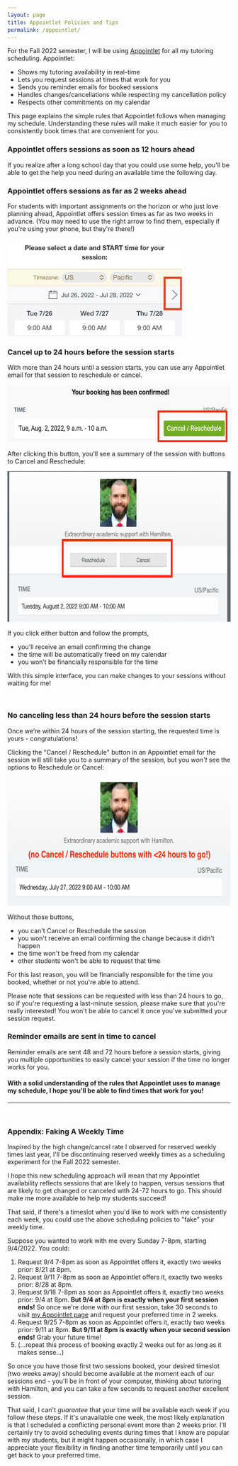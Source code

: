 ```yaml
---
layout: page
title: Appointlet Policies and Tips
permalink: /appointlet/
---
```


For the Fall 2022 semester, I will be using [Appointlet](https://hamilton.appointlet.com) for all my tutoring scheduling.
Appointlet:

* Shows my tutoring availability in real-time
* Lets you request sessions at times that work for you
* Sends you reminder emails for booked sessions
* Handles changes/cancellations while respecting my cancellation policy
* Respects other commitments on my calendar

This page explains the simple rules that Appointlet follows when managing my schedule. Understanding these rules will make it much easier for you to consistently book times that are convenient for you.

### Appointlet offers sessions as soon as 12 hours ahead
If you realize after a long school day that you could use some help, you'll be able to get the help you need during an available time the following day.

### Appointlet offers sessions as far as 2 weeks ahead
For students with important assignments on the horizon or who just love planning ahead, Appointlet offers session times as far as two weeks in advance. (You may need to use the right arrow to find them, especially if you're using your phone, but they're there!)

<img src="/static/images/appointlet/2weeks-arrow.jpg" alt="When selecting a session time, the right arrow will help you see sessions up to 2 weeks in the future" title="How to find sessions farther in the future" height="220" />

<br>

### Cancel up to 24 hours before the session starts
With more than 24 hours until a session starts, you can use any Appointlet email for that session to reschedule or cancel.

<img src="/static/images/appointlet/cancel-reschedule.jpg" alt="Use the Cancel / Reschedule button in Appointlet emails to cancel or reschedule your session with 24 hours or more until the session starts" title="How to cancel/reschedule a session with more than 24 hours to go" height="130"/>

After clicking this button, you'll see a summary of the session with buttons to Cancel and Reschedule:

<img src="/static/images/appointlet/cancel-reschedule-buttons.png" height="340"/>

If you click either button and follow the prompts,
* you'll receive an email confirming the change
* the time will be automatically freed on my calendar
* you won’t be financially responsible for the time

With this simple interface, you can make changes to your sessions without waiting for me!

<br>

### No canceling less than 24 hours before the session starts
Once we’re within 24 hours of the session starting, the requested time is yours - congratulations!

Clicking the "Cancel / Reschedule" button in an Appointlet email for the session will still take you to a summary of the session, but you *won't* see the options to Reschedule or Cancel:

<img src="/static/images/appointlet/no-cancel-reschedule-buttons.png" height="290"/>

Without those buttons,
* you can't Cancel or Reschedule the session
* you won't receive an email confirming the change because it didn't happen
* the time won't be freed from my calendar
* other students won't be able to request that time

For this last reason, you will be financially responsible for the time you booked, whether or not you're able to attend.

Please note that sessions can be requested with less than 24 hours to go, so if you're requesting a last-minute session, please make sure that you're really interested! You won't be able to cancel it once you've submitted your session request.

### Reminder emails are sent in time to cancel
Reminder emails are sent 48 and 72 hours before a session starts, giving you multiple opportunities to easily cancel your session if the time no longer works for you.


#### With a solid understanding of the rules that Appointlet uses to manage my schedule, I hope you'll be able to find times that work for you!

----
<br>

### Appendix: Faking A Weekly Time
Inspired by the high change/cancel rate I observed for reserved weekly times last year, I'll be discontinuing reserved weekly times as a scheduling experiment for the Fall 2022 semester.

I hope this new scheduling approach will mean that my Appointlet availability reflects sessions that are likely to happen, versus sessions that are likely to get changed or canceled with 24-72 hours to go. This should make me more available to help my students succeed!

That said, if there's a timeslot when you'd like to work with me consistently each week, you could use the above scheduling policies to "fake" your weekly time.

Suppose you wanted to work with me every Sunday 7-8pm, starting 9/4/2022. You could:

1. Request 9/4 7-8pm as soon as Appointlet offers it, exactly two weeks prior: 8/21 at 8pm.
2. Request 9/11 7-8pm as soon as Appointlet offers it, exactly two weeks prior: 8/28 at 8pm.
3. Request 9/18 7-8pm as soon as Appointlet offers it, exactly two weeks prior: 9/4 at 8pm. **But 9/4 at 8pm is exactly when your first session ends!** So once we're done with our first session, take 30 seconds to visit [my Appointlet page](https://hamilton.appointlet.com) and request your preferred time in 2 weeks.
4. Request 9/25 7-8pm as soon as Appointlet offers it, exactly two weeks prior: 9/11 at 8pm. **But 9/11 at 8pm is exactly when your second session ends!** Grab your future time!
5. (...repeat this process of booking exactly 2 weeks out for as long as it makes sense...)

So once you have those first two sessions booked, your desired timeslot (two weeks away) should become available at the moment each of our sessions end - you'll be in front of your computer, thinking about tutoring with Hamilton, and you can take a few seconds to request another excellent session.

That said, I can't *guarantee* that your time will be available each week if you follow these steps. If it's unavailable one week, the most likely explanation is that I scheduled a conflicting personal event more than 2 weeks prior. I'll certainly try to avoid scheduling events during times that I know are popular with my students, but it might happen occasionally, in which case I appreciate your flexibility in finding another time temporarily until you can get back to your preferred time.
